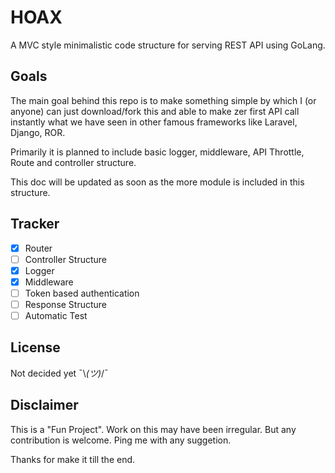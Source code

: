 # HOAX

A MVC style minimalistic code structure for serving REST API using GoLang.

## Goals

The main goal behind this repo is to make something simple by which I (or anyone) can just download/fork this and able to make zer first API call instantly what we have seen in other famous frameworks like Laravel, Django, ROR.

Primarily it is planned to include basic logger, middleware, API Throttle, Route and controller structure.

This doc will be updated as soon as the more module is included in this structure.

## Tracker

- [x] Router
- [ ] Controller Structure
- [x] Logger
- [x] Middleware
- [ ] Token based authentication
- [ ] Response Structure
- [ ] Automatic Test

## License

Not decided yet ¯\\_(ツ)_/¯

## Disclaimer

This is a "Fun Project". Work on this may have been irregular. But any contribution is welcome. Ping me with any suggetion.

Thanks for make it till the end.